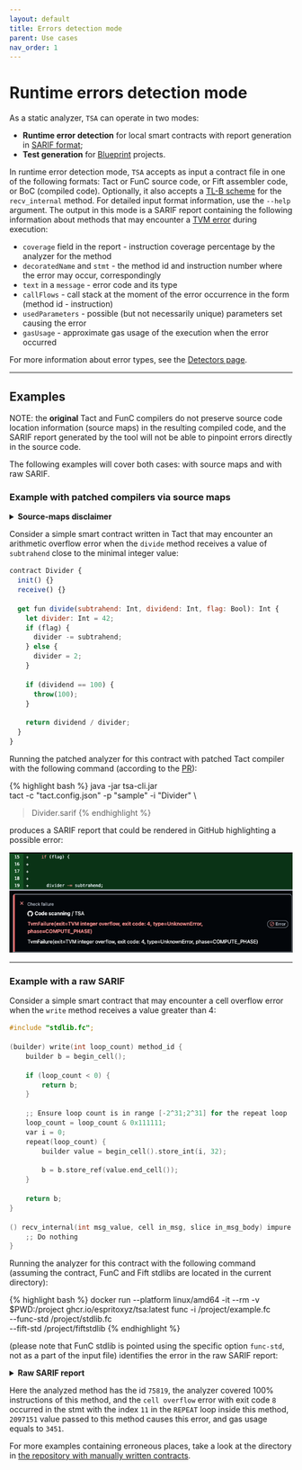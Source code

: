 ```yaml
---
layout: default
title: Errors detection mode
parent: Use cases
nav_order: 1
---
```


# Runtime errors detection mode

As a static analyzer, `TSA` can operate in two modes: 
- **Runtime error detection** for local smart contracts with report generation in [SARIF format](https://sarifweb.azurewebsites.net/);
- **Test generation** for [Blueprint](https://github.com/ton-org/blueprint) projects.

In runtime error detection mode, `TSA` accepts as input a contract file in one of the following formats: Tact or FunC source code, or Fift assembler code, or BoC (compiled code). Optionally, it also accepts a [TL-B scheme](https://docs.ton.org/v3/documentation/data-formats/tlb/tl-b-language) for the `recv_internal` method. For detailed input format information, use the `--help` argument.
The output in this mode is a SARIF report containing the following information about methods that may encounter a [TVM error](https://docs.ton.org/v3/documentation/tvm/tvm-exit-codes) during execution:

- `coverage` field in the report - instruction coverage percentage by the analyzer for the method
- `decoratedName` and `stmt` - the method id and instruction number where the error may occur, correspondingly
- `text` in a `message` - error code and its type
- `callFlows` - call stack at the moment of the error occurrence in the form (method id - instruction)
- `usedParameters` - possible (but not necessarily unique) parameters set causing the error
- `gasUsage` - approximate gas usage of the execution when the error occurred

For more information about error types, see the [Detectors page](../error-types).

---

## Examples

NOTE: the **original** Tact and FunC compilers do not preserve source code location information (source maps) in the resulting compiled code,
and the SARIF report generated by the tool will not be able to pinpoint errors directly in the source code.

The following examples will cover both cases: with source maps and with raw SARIF.

### Example with patched compilers via source maps

<details>
  <summary><b>Source-maps disclaimer</b></summary>

<br>
We use patched versions of the <a href="https://github.com/jefremof/tact/tree/tact-debug-info-bundled">Tact compiler</a>,  
<a href="https://github.com/jefremof/ton/tree/func-0.4.6-debug-info">FunC compiler</a>,  
and the <a href="https://github.com/jefremof/tsa/tree/pysical-locations">TSA analyzer</a>,<br>
to achieve full error mapping in the source code, as demonstrated in this pull request via <a href="https://github.com/jefremof/tsa-actions/pull/3">GitHub Actions</a>
</details>

Consider a simple smart contract written in Tact that may encounter an arithmetic overflow error when the `divide` method receives a value of `subtrahend` close to the minimal integer value:

```javascript
contract Divider {
  init() {}
  receive() {}

  get fun divide(subtrahend: Int, dividend: Int, flag: Bool): Int {
    let divider: Int = 42;
    if (flag) {
      divider -= subtrahend;
    } else {
      divider = 2;
    }

    if (dividend == 100) {
      throw(100);
    }

    return dividend / divider;
  }
}
```

Running the patched analyzer for this contract with patched Tact compiler with the following command (according to the [PR](https://github.com/jefremof/tsa-actions/pull/3)):

{% highlight bash %}
java -jar tsa-cli.jar \
tact -c "tact.config.json" -p "sample" -i "Divider" \
> Divider.sarif
{% endhighlight %}

produces a SARIF report that could be rendered in GitHub highlighting a possible error:

<img alt="img.png" src="../images/sarif-github-error.png"/>

---

### Example with a raw SARIF

Consider a simple smart contract that may encounter a cell overflow error when the `write` method receives a value greater than 4:

```c
#include "stdlib.fc";

(builder) write(int loop_count) method_id {
    builder b = begin_cell();

    if (loop_count < 0) {
        return b;
    }
    
    ;; Ensure loop count is in range [-2^31;2^31] for the repeat loop
    loop_count = loop_count & 0x111111;
    var i = 0;
    repeat(loop_count) {
        builder value = begin_cell().store_int(i, 32);

        b = b.store_ref(value.end_cell());
    }

    return b;
}

() recv_internal(int msg_value, cell in_msg, slice in_msg_body) impure {
    ;; Do nothing
}
```

Running the analyzer for this contract with the following command 
(assuming the contract, FunC and Fift stdlibs are located in the current directory):

{% highlight bash %}
docker run --platform linux/amd64 -it --rm -v $PWD:/project ghcr.io/espritoxyz/tsa:latest func -i /project/example.fc \
--func-std /project/stdlib.fc \
--fift-std /project/fiftstdlib
{% endhighlight %}

(please note that FunC stdlib is pointed using the specific option `func-std`, not as a part of the input file) identifies the error in the raw SARIF report:

<details>
  <summary><b>Raw SARIF report</b></summary>
  <pre><code class="language-json">
{
    "$schema": "https://raw.githubusercontent.com/oasis-tcs/sarif-spec/master/Schemata/sarif-schema-2.1.0.json",
    "version": "2.1.0",
    "runs": [
        {
            "properties": {
                "coverage": {
                    "0": 100.0,
                    "75819": 100.0
                }
            },
            "results": [
                {
                    "codeFlows": [
                        {
                            "threadFlows": [
                                {
                                    "locations": [
                                        {
                                            "location": {
                                                "logicalLocations": [
                                                    {
                                                        "fullyQualifiedName": "Lambda",
                                                        "properties": {
                                                            "stmt": "STREF#5"
                                                        }
                                                    }
                                                ]
                                            }
                                        }
                                    ]
                                },
                                {
                                    "locations": [
                                        {
                                            "location": {
                                                "logicalLocations": [
                                                    {
                                                        "fullyQualifiedName": "Lambda",
                                                        "properties": {
                                                            "stmt": "artificial_jmp_to_TvmOrdContinuation(stmt=TvmStackBasicPushInst(location=Lambda:#0, i=0), savelist=TvmRegisterSavelist(c0=null, c1=null, c2=null, c3=null, c4=null, c5=null, c7=null))#1"
                                                        }
                                                    }
                                                ]
                                            }
                                        }
                                    ]
                                },
                                {
                                    "locations": [
                                        {
                                            "location": {
                                                "logicalLocations": [
                                                    {
                                                        "fullyQualifiedName": "Lambda",
                                                        "properties": {
                                                            "stmt": "implicit RET#7"
                                                        }
                                                    }
                                                ]
                                            }
                                        }
                                    ]
                                },
                                {
                                    "locations": [
                                        {
                                            "location": {
                                                "logicalLocations": [
                                                    {
                                                        "fullyQualifiedName": "Lambda",
                                                        "properties": {
                                                            "stmt": "artificial_jmp_to_TvmOrdContinuation(stmt=TvmStackBasicPushInst(location=Lambda:#0, i=0), savelist=TvmRegisterSavelist(c0=null, c1=null, c2=null, c3=null, c4=null, c5=null, c7=null))#1"
                                                        }
                                                    }
                                                ]
                                            }
                                        }
                                    ]
                                },
                                {
                                    "locations": [
                                        {
                                            "location": {
                                                "logicalLocations": [
                                                    {
                                                        "fullyQualifiedName": "Lambda",
                                                        "properties": {
                                                            "stmt": "implicit RET#7"
                                                        }
                                                    }
                                                ]
                                            }
                                        }
                                    ]
                                },
                                {
                                    "locations": [
                                        {
                                            "location": {
                                                "logicalLocations": [
                                                    {
                                                        "fullyQualifiedName": "Lambda",
                                                        "properties": {
                                                            "stmt": "artificial_jmp_to_TvmOrdContinuation(stmt=TvmStackBasicPushInst(location=Lambda:#0, i=0), savelist=TvmRegisterSavelist(c0=null, c1=null, c2=null, c3=null, c4=null, c5=null, c7=null))#1"
                                                        }
                                                    }
                                                ]
                                            }
                                        }
                                    ]
                                },
                                {
                                    "locations": [
                                        {
                                            "location": {
                                                "logicalLocations": [
                                                    {
                                                        "fullyQualifiedName": "Lambda",
                                                        "properties": {
                                                            "stmt": "implicit RET#7"
                                                        }
                                                    }
                                                ]
                                            }
                                        }
                                    ]
                                },
                                {
                                    "locations": [
                                        {
                                            "location": {
                                                "logicalLocations": [
                                                    {
                                                        "fullyQualifiedName": "Lambda",
                                                        "properties": {
                                                            "stmt": "artificial_jmp_to_TvmOrdContinuation(stmt=TvmStackBasicPushInst(location=Lambda:#0, i=0), savelist=TvmRegisterSavelist(c0=null, c1=null, c2=null, c3=null, c4=null, c5=null, c7=null))#1"
                                                        }
                                                    }
                                                ]
                                            }
                                        }
                                    ]
                                },
                                {
                                    "locations": [
                                        {
                                            "location": {
                                                "logicalLocations": [
                                                    {
                                                        "fullyQualifiedName": "Lambda",
                                                        "properties": {
                                                            "stmt": "implicit RET#7"
                                                        }
                                                    }
                                                ]
                                            }
                                        }
                                    ]
                                },
                                {
                                    "locations": [
                                        {
                                            "location": {
                                                "logicalLocations": [
                                                    {
                                                        "fullyQualifiedName": "Lambda",
                                                        "properties": {
                                                            "stmt": "artificial_jmp_to_TvmOrdContinuation(stmt=TvmStackBasicPushInst(location=Lambda:#0, i=0), savelist=TvmRegisterSavelist(c0=null, c1=null, c2=null, c3=null, c4=null, c5=null, c7=null))#1"
                                                        }
                                                    }
                                                ]
                                            }
                                        }
                                    ]
                                },
                                {
                                    "locations": [
                                        {
                                            "location": {
                                                "logicalLocations": [
                                                    {
                                                        "decoratedName": "75819",
                                                        "properties": {
                                                            "stmt": "REPEAT#11"
                                                        }
                                                    }
                                                ]
                                            }
                                        }
                                    ]
                                }
                            ]
                        }
                    ],
                    "level": "error",
                    "locations": [
                        {
                            "logicalLocations": [
                                {
                                    "decoratedName": "75819"
                                }
                            ]
                        }
                    ],
                    "message": {
                        "text": "TvmFailure(exit=TVM cell overflow, exit code: 8, type=UnknownError)"
                    },
                    "properties": {
                        "gasUsage": 3451,
                        "usedParameters": [
                            "2097151"
                        ],
                        "resultStack": [
                            "0"
                        ]
                    },
                    "ruleId": "cell-overflow"
                }
            ],
            "tool": {
                "driver": {
                    "name": "TSA",
                    "organization": "Explyt"
                }
            }
        }
    ]
}
  </code></pre>
</details>

Here the analyzed method has the id `75819`, 
the analyzer covered 100% instructions of this method,
and the `cell overflow` error with exit code `8` occurred in the stmt with the index `11` in the `REPEAT` loop inside this method,
`2097151` value passed to this method causes this error,
and gas usage equals to `3451`.

For more examples containing erroneous places, take a look at the directory in [the repository with manually written contracts](https://github.com/espritoxyz/tsa/tree/master/tsa-test/src/test/resources).